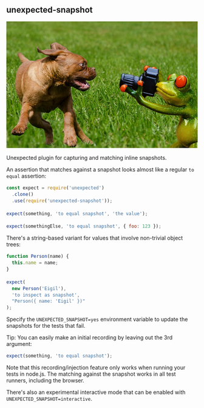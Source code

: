 ## unexpected-snapshot

![Snap!](unexpected-snapshot.jpg 'Snap!')

Unexpected plugin for capturing and matching inline snapshots.

An assertion that matches against a snapshot looks almost like a regular `to equal` assertion:

```js
const expect = require('unexpected')
  .clone()
  .use(require('unexpected-snapshot'));

expect(something, 'to equal snapshot', 'the value');

expect(somethingElse, 'to equal snapshot', { foo: 123 });
```

There's a string-based variant for values that involve non-trivial object trees:

```js
function Person(name) {
  this.name = name;
}

expect(
  new Person('Eigil'),
  'to inspect as snapshot',
  "Person({ name: 'Eigil' })"
);
```

Specify the `UNEXPECTED_SNAPSHOT=yes` environment variable to update the
snapshots for the tests that fail.

Tip: You can easily make an initial recording by leaving out the 3rd argument:

```js
expect(something, 'to equal snapshot');
```

Note that this recording/injection feature only works when running your tests in
node.js. The matching against the snapshot works in all test runners, including
the browser.

There's also an experimental interactive mode that can be enabled with
`UNEXPECTED_SNAPSHOT=interactive`.
